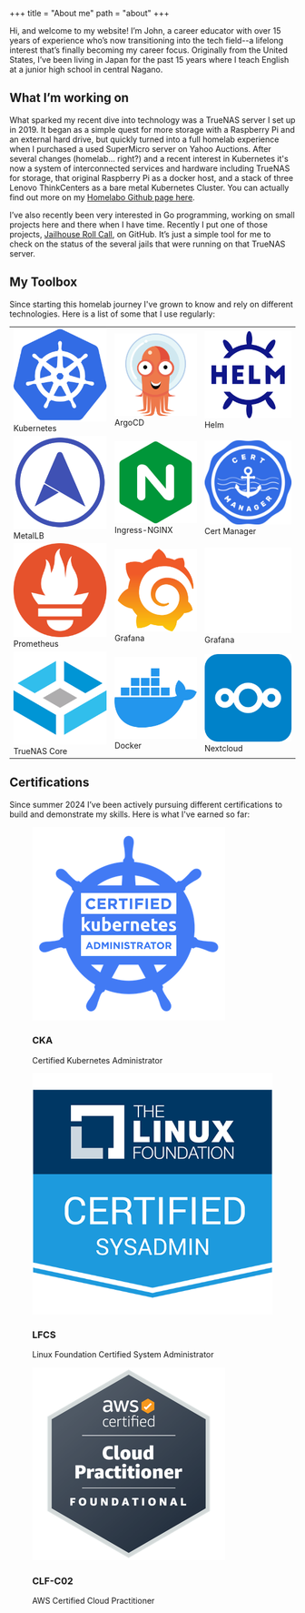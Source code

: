 +++
title = "About me"
path = "about"
+++

Hi, and welcome to my website! I’m John, a career educator with over 15 years of experience who’s now transitioning into the tech field--a lifelong interest that’s finally becoming my career focus.  Originally from the United States, I’ve been living in Japan for the past 15 years where I teach English at a junior high school in central Nagano.

## What I’m working on

What sparked my recent dive into technology was a TrueNAS server I set up in 2019.  It began as a simple quest for more storage with a Raspberry Pi and an external hard drive, but quickly turned into a full homelab experience when I purchased a used SuperMicro server on Yahoo Auctions.  After several changes (homelab... right?) and a recent interest in Kubernetes it's now a system of interconnected services and hardware including TrueNAS for storage, that original Raspberry Pi as a docker host, and a stack of three Lenovo ThinkCenters as a bare metal Kubernetes Cluster.  You can actually find out more on my [Homelabo Github page here](https://github.com/jwschman/homelabo).

I’ve also recently been very interested in Go programming, working on small projects here and there when I have time.  Recently I put one of those projects, [Jailhouse Roll Call](https://github.com/jwschman/jrc), on GitHub.  It’s just a simple tool for me to check on the status of the several jails that were running on that TrueNAS server.

## My Toolbox

Since starting this homelab journey I've grown to know and rely on different technologies.  Here is a list of some that I use regularly:

<div class="toolbox">
  <table>
    <tr>
      <td>
        <div class="toolbox-entry">
          <img src="/assets/stack-icons/kubernetes.svg" alt="Kubernetes">
          <div>Kubernetes</div>
        </div>
      </td>
      <td>
        <div class="toolbox-entry">
          <img src="/assets/stack-icons/argocd.svg" alt="ArgoCD">
          <div>ArgoCD</div>
        </div>
      </td>
      <td>
        <div class="toolbox-entry">
          <img src="/assets/stack-icons/helm.svg" alt="Helm">
          <div>Helm</div>
        </div>
      </td>
    </tr>
    <tr>
      <td>
        <div class="toolbox-entry">
          <img src="/assets/stack-icons/metallb.svg" alt="MetalLB">
          <div>MetalLB</div>
        </div>
      </td>
      <td>
        <div class="toolbox-entry">
          <img src="/assets/stack-icons/nginx.svg" alt="Ingress-NGINX">
          <div>Ingress-NGINX</div>
        </div>
      </td>
      <td>
        <div class="toolbox-entry">
          <img src="/assets/stack-icons/cert-manager.png" alt="cert-manager">
          <div>Cert Manager</div>
        </div>
      </td>
    </tr>
    <tr>
      <td>
        <div class="toolbox-entry">
          <img src="/assets/stack-icons/prometheus.svg" alt="prometheus">
          <div>Prometheus</div>
        </div>
      </td>
      <td>
        <div class="toolbox-entry">
          <img src="/assets/stack-icons/grafana.svg" alt="grafana">
          <div>Grafana</div>
        </div>
      </td>
      <td>
        <div class="toolbox-entry">
          <img src="/assets/stack-icons/github.svg" alt="github">
          <div>Grafana</div>
        </div>
      </td>
    </tr>
    <tr>
      <td>
        <div class="toolbox-entry">
          <img src="/assets/stack-icons/truenas-core.svg" alt="truenas-core">
          <div>TrueNAS Core</div>
        </div>
      </td>
      <td>
        <div class="toolbox-entry">
          <img src="/assets/stack-icons/docker.svg" alt="docker">
          <div>Docker</div>
        </div>
      </td>
      <td>
        <div class="toolbox-entry">
          <img src="/assets/stack-icons/nextcloud.svg" alt="nextcloud">
          <div>Nextcloud</div>
        </div>
      </td>
    </tr>
  </table>
</div>

## Certifications

Since summer 2024 I’ve been actively pursuing different certifications to build and demonstrate my skills.  Here is what I've earned so far:

<div class="card-container">
  <article>
    <figure>
      <img src="/assets/cert-icons/cka.png" alt="CKA">
      <figcaption>
        <h3>CKA</h3>
        <p>Certified Kubernetes Administrator</p>
      </figcaption>
    </figure>
  </article>
  <article>
    <figure>
      <img src="/assets/cert-icons/lfcs.png" alt="LFCS">
      <figcaption>
        <h3>LFCS</h3>
        <p>Linux Foundation Certified System Administrator</p>
      </figcaption>
    </figure>
  </article>
</div>
<div class="card-container">
  <article>
    <figure>
      <img src="/assets/cert-icons/clf-c02.png" alt="CLF-C02">
      <figcaption>
        <h3>CLF-C02</h3>
        <p>AWS Certified Cloud Practitioner</p>
      </figcaption>
    </figure>
  </article>
</div>